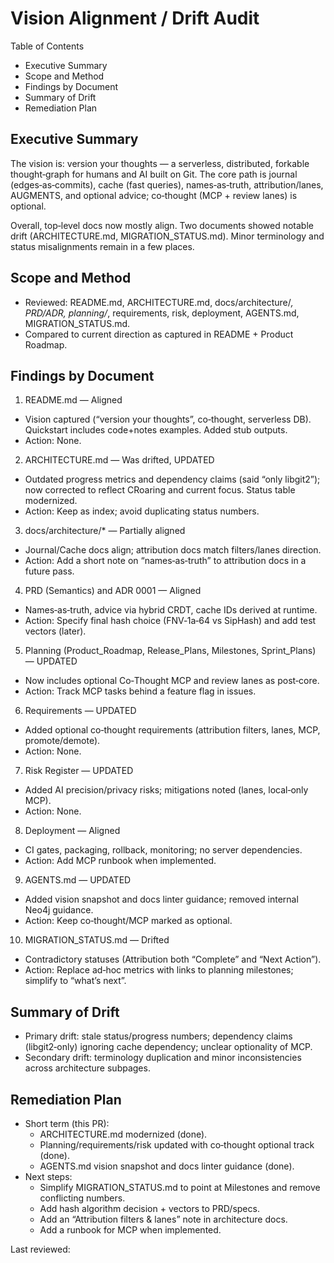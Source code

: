 # Vision Alignment / Drift Audit

Table of Contents

- Executive Summary
- Scope and Method
- Findings by Document
- Summary of Drift
- Remediation Plan

## Executive Summary

The vision is: version your thoughts — a serverless, distributed, forkable thought‑graph for humans and AI built on Git. The core path is journal (edges‑as‑commits), cache (fast queries), names‑as‑truth, attribution/lanes, AUGMENTS, and optional advice; co‑thought (MCP + review lanes) is optional.

Overall, top‑level docs now mostly align. Two documents showed notable drift (ARCHITECTURE.md, MIGRATION_STATUS.md). Minor terminology and status misalignments remain in a few places.

## Scope and Method

- Reviewed: README.md, ARCHITECTURE.md, docs/architecture/_, PRD/ADR, planning/_, requirements, risk, deployment, AGENTS.md, MIGRATION_STATUS.md.
- Compared to current direction as captured in README + Product Roadmap.

## Findings by Document

1) README.md — Aligned

- Vision captured (“version your thoughts”, co‑thought, serverless DB). Quickstart includes code+notes examples. Added stub outputs.
- Action: None.

2) ARCHITECTURE.md — Was drifted, UPDATED

- Outdated progress metrics and dependency claims (said “only libgit2”); now corrected to reflect CRoaring and current focus. Status table modernized.
- Action: Keep as index; avoid duplicating status numbers.

3) docs/architecture/* — Partially aligned

- Journal/Cache docs align; attribution docs match filters/lanes direction.
- Action: Add a short note on “names‑as‑truth” to attribution docs in a future pass.

4) PRD (Semantics) and ADR 0001 — Aligned

- Names‑as‑truth, advice via hybrid CRDT, cache IDs derived at runtime.
- Action: Specify final hash choice (FNV‑1a‑64 vs SipHash) and add test vectors (later).

5) Planning (Product_Roadmap, Release_Plans, Milestones, Sprint_Plans) — UPDATED

- Now includes optional Co‑Thought MCP and review lanes as post‑core.
- Action: Track MCP tasks behind a feature flag in issues.

6) Requirements — UPDATED

- Added optional co‑thought requirements (attribution filters, lanes, MCP, promote/demote).
- Action: None.

7) Risk Register — UPDATED

- Added AI precision/privacy risks; mitigations noted (lanes, local‑only MCP).
- Action: None.

8) Deployment — Aligned

- CI gates, packaging, rollback, monitoring; no server dependencies.
- Action: Add MCP runbook when implemented.

9) AGENTS.md — UPDATED

- Added vision snapshot and docs linter guidance; removed internal Neo4j guidance.
- Action: Keep co‑thought/MCP marked as optional.

10) MIGRATION_STATUS.md — Drifted

- Contradictory statuses (Attribution both “Complete” and “Next Action”).
- Action: Replace ad‑hoc metrics with links to planning milestones; simplify to “what’s next”.

## Summary of Drift

- Primary drift: stale status/progress numbers; dependency claims (libgit2‑only) ignoring cache dependency; unclear optionality of MCP.
- Secondary drift: terminology duplication and minor inconsistencies across architecture subpages.

## Remediation Plan

- Short term (this PR):
  - ARCHITECTURE.md modernized (done).
  - Planning/requirements/risk updated with co‑thought optional track (done).
  - AGENTS.md vision snapshot and docs linter guidance (done).
- Next steps:
  - Simplify MIGRATION_STATUS.md to point at Milestones and remove conflicting numbers.
  - Add hash algorithm decision + vectors to PRD/specs.
  - Add an “Attribution filters & lanes” note in architecture docs.
  - Add a runbook for MCP when implemented.

Last reviewed: <set-on-commit>
